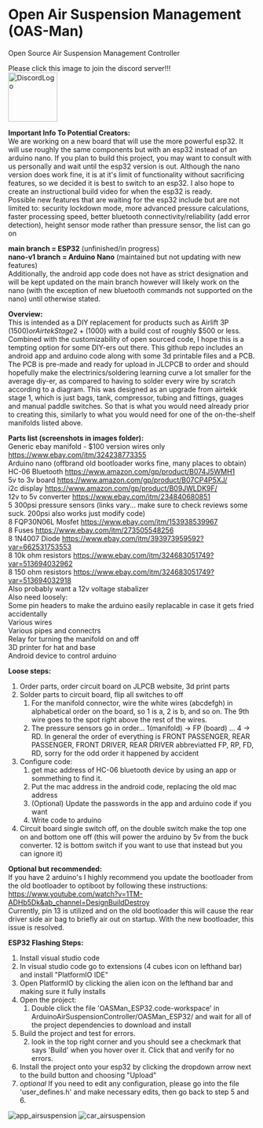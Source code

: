 # Open Air Suspension Management (OAS-Man)
Open Source Air Suspension Management Controller

Please click this image to join the discord server!!!<br>
<a href="https://discord.gg/pUf7FmHKpg"><img src="https://seeklogo.com/images/D/discord-logo-134E148657-seeklogo.com.png" alt="DiscordLogo" width="100" height="100"></a> 


**Important Info To Potential Creators:** <br>
We are working on a new board that will use the more powerful esp32. It will use roughly the same components but with an esp32 instead of an arduino nano. If you plan to build this project, you may want to consult with us personally and wait until the esp32 version is out. Although the nano version does work fine, it is at it's limit of functionality without sacrificing features, so we decided it is best to switch to an esp32. I also hope to create an instructional build video for when the esp32 is ready.<br>
Possible new features that are waiting for the esp32 include but are not limited to: security lockdown mode, more advanced pressure calculations, faster processing speed, better bluetooth connectivity/reliability (add error detection), height sensor mode rather than pressure sensor, the list can go on

**main branch = ESP32** (unfinished/in progress)<br>
**nano-v1 branch = Arduino Nano** (maintained but not updating with new features)<br>
Additionally, the android app code does not have as strict designation and will be kept updated on the main branch however will likely work on the nano (with the exception of new bluetooth commands not supported on the nano) until otherwise stated.

**Overview:** <br>
This is intended as a DIY replacement for products such as Airlift 3P ($1500) or Airtek Stage 2+ ($1000) with a build cost of roughly $500 or less. Combined with the customizability of open sourced code, I hope this is a tempting option for some DIY-ers out there. This github repo includes an android app and arduino code along with some 3d printable files and a PCB. The PCB is pre-made and ready for upload in JLCPCB to order and should hopefully make the electrinics/soldering learning curve a lot smaller for the average diy-er, as compared to having to solder every wire by scratch according to a diagram. This was designed as an upgrade from airtekk stage 1, which is just bags, tank, compressor, tubing and fittings, guages and manual paddle switches. So that is what you would need already prior to creating this, similarly to what you would need for one of the on-the-shelf manifolds listed above.

**Parts list (screenshots in images folder):** <br>
Generic ebay manifold - $100 version wires only https://www.ebay.com/itm/324238773355<br>
Arduino nano (offbrand old bootloader works fine, many places to obtain)<br>
HC-06 Bluetooth https://www.amazon.com/gp/product/B074J5WMH1<br>
5v to 3v board https://www.amazon.com/gp/product/B07CP4P5XJ/<br>
i2c display https://www.amazon.com/gp/product/B09JWLDK9F/<br>
12v to 5v converter https://www.ebay.com/itm/234840680851<br>
5 300psi pressure sensors (links vary... make sure to check reviews some suck. 200psi also works just modify code)<br>
8 FQP30N06L Mosfet https://www.ebay.com/itm/153938539967<br>
8 Fuses https://www.ebay.com/itm/273505548256<br>
8 1N4007 Diode https://www.ebay.com/itm/393973959592?var=662531753553<br>
8 10k ohm resistors https://www.ebay.com/itm/324683051749?var=513694032962<br>
8 150 ohm resistors https://www.ebay.com/itm/324683051749?var=513694032918<br>
Also probably want a 12v voltage stabalizer<br>
Also need loosely:<br>
Some pin headers to make the arduino easily replacable in case it gets fried accidentally<br>
Various wires<br>
Various pipes and connectrs<br>
Relay for turning the manifold on and off<br>
3D printer for hat and base<br>
Android device to control arduino<br>

**Loose steps:** <br>
1. Order parts, order circuit board on JLPCB website, 3d print parts
2. Solder parts to circuit board, flip all switches to off
    1. For the manifold connector, wire the white wires (abcdefgh) in alphabetical order on the board, so 1 is a, 2 is b, and so on. The 9th wire goes to the spot right above the rest of the wires.
    2. The pressure sensors go in order... 1(manifold) -> FP (board) ... 4 -> RD. In general the order of everything is FRONT PASSENGER, REAR PASSENGER, FRONT DRIVER, REAR DRIVER abbreviatted FP, RP, FD, RD, sorry for the odd order it happened by accident
4. Configure code:
    1. get mac address of HC-06 bluetooth device by using an app or sommething to find it.
    2. Put the mac address in the android code, replacing the old mac address
    3. (Optional) Update the passwords in the app and arduino code if you want
    4. Write code to arduino
5. Circuit board single switch off, on the double switch make the top one on and bottom one off (this will power the arduino by 5v from the buck converter. 12 is bottom switch if you want to use that instead but you can ignore it)

**Optional but recommended:** <br>
If you have 2 arduino's I highly recommend you update the bootloader from the old bootloader to optiboot by following these instructions: https://www.youtube.com/watch?v=1TM-ADHb5Dk&ab_channel=DesignBuildDestroy <br>
Currently, pin 13 is utilized and on the old bootloader this will cause the rear driver side air bag to briefly air out on startup. With the new bootloader, this issue is resolved.

**ESP32 Flashing Steps:** <br>
1. Install visual studio code
2. In visual studio code go to extensions (4 cubes icon on lefthand bar) and install "PlatformIO IDE"
3. Open PlatformIO by clicking the alien icon on the lefthand bar and making sure it fully installs
4. Open the project:
    1. Double click the file 'OASMan_ESP32.code-workspace' in ArduinoAirSuspensionController/OASMan_ESP32/ and wait for all of the project dependencies to download and install
	<!--1. QUICK ACCESS -> PIO Home -> Open
	2. You should now be on a 'home' page that says 'Welcome to PlatformIO'. Under quick access click 'Open Project'
	3. Navigate to the 'OASMan_ESP32' folder and select 'Open "OASMan_ESP32"'-->
5. Build the project and test for errors.
	<!--1. Wait for PlatformIO to finish downloading and installing all the required ESP32 libraries-->
	2. look in the top right corner and you should see a checkmark that says 'Build' when you hover over it. Click that and verify for no errors.
6. Install the project onto your esp32 by clicking the dropdown arrow next to the build button and choosing "Upload"
7. *optional* If you need to edit any configuration, please go into the file 'user_defines.h' and make necessary edits, then go back to step 5 and 6.


![app_airsuspension](https://user-images.githubusercontent.com/7937950/236578835-0e3a208d-48cf-48e8-a882-4479f1afe35c.png)
![car_airsuspension](https://user-images.githubusercontent.com/7937950/236578918-bfa39ad6-a3b5-4d52-b36a-be34e8c608af.png)
